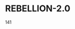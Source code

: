 # REBELLION-2.0                                                                                                          

141
